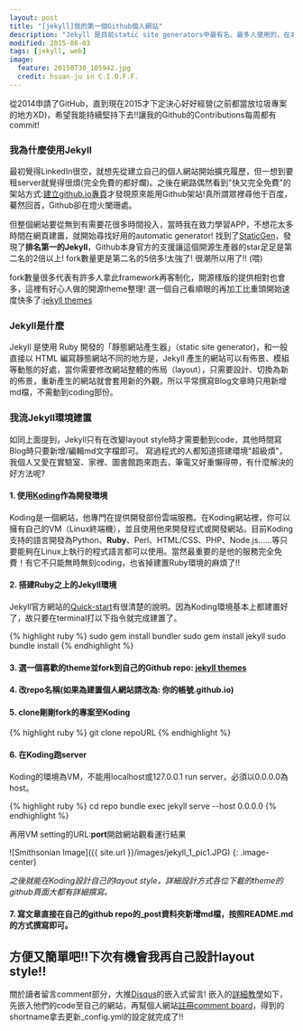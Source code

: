 ```yaml
---
layout: post
title: "[jekyll]我的第一個Github個人網站"
description: "Jekyll 是目前static site generators中最有名、最多人使用的，在本篇將記錄我第一次使用jekyll建立github個人網站的經驗。"
modified: 2015-08-03
tags: [jekyll, web]
image:
  feature: 20150730_105942.jpg
  credit: hsuan-ju in C.I.O.F.F.
---
```


從2014申請了GitHub，直到現在2015才下定決心好好經營(之前都當放垃圾專案的地方XD)，希望我能持續堅持下去!!讓我的Github的Contributions每周都有commit!

### 我為什麼使用Jekyll
最初覺得LinkedIn很空，就想先從建立自己的個人網站開始擴充履歷，但一想到要租server就覺得很煩(完全免費的都好爛)。之後在網路偶然看到"快又完全免費"的架站方式:<a href="http://blog.winwu.today/2013/06/githubio.html">建立github.io專頁</a>才發現原來能用Github架站!真所謂眾裡尋他千百度，驀然回首，Github卻在燈火闌珊處。

但整個網站要從無到有需要花很多時間投入，當時我在致力學習APP，不想花太多時間在網頁建置，就開始尋找好用的automatic generator!
找到了<a href="https://www.staticgen.com/">StaticGen</a>，發現了**排名第一的Jekyll**，Github本身官方的支援讓這個開源生產器的star足足是第二名的2倍以上! fork數量更是第二名的5倍多!太強了! 很潮所以用了!! (喂)

fork數量很多代表有許多人拿此framework再客制化，開源樣版的提供相對也會多，這裡有好心人做的開源theme整理! 選一個自己看順眼的再加工比重頭開始速度快多了:<a href="https://github.com/mattvh/jekyllthemes">jekyll themes</a>

### Jekyll是什麼

Jekyll 是使用 Ruby 開發的「靜態網站產生器」（static site generator)，和一般直接以 HTML 編寫靜態網站不同的地方是，Jekyll 產生的網站可以有佈景、模組等動態的好處，當你需要修改網站整體的佈局（layout），只需要設計、切換為新的佈景，重新產生的網站就會套用新的外觀，所以平常撰寫Blog文章時只用新增md檔，不需動到coding部份。

### 我流Jekyll環境建置

如同上面提到，Jekyll只有在改變layout style時才需要動到code，其他時間寫Blog時只要新增/編輯md文字檔即可。
寫過程式的人都知道搭建環境"超級煩"，我個人又愛在實驗室、家裡、圖書館跑來跑去，筆電又好重懶得帶，有什麼解決的好方法呢?

#### 1. 使用<a href="https://koding.com/">Koding</a>作為開發環境 

Koding是一個網站，他專門在提供開發部份雲端服務。在Koding網站裡，你可以擁有自己的VM（Linux終端機），並且使用他來開發程式或開發網站。目前Koding支持的語言開發為Python、**Ruby**、Perl、HTML/CSS、PHP、Node.js......等只要能夠在Linux上執行的程式語言都可以使用。當然最重要的是他的服務完全免費！有它不只能無時無刻coding，也省掉建置Ruby環境的麻煩了!!

#### 2. 搭建Ruby之上的Jekyll環境

Jekyll官方網站的<a href="http://jekyllrb.com/docs/quickstart/">Quick-start</a>有很清楚的說明。因為Koding環境基本上都建置好了，故只要在terminal打以下指令就完成建置了。

{% highlight ruby %}
sudo gem install bundler
sudo gem install jekyll
sudo bundle install
{% endhighlight %}

#### 3. 選一個喜歡的theme並fork到自己的Github repo: <a href="https://github.com/mattvh/jekyllthemes">jekyll themes</a>

#### 4. 改repo名稱(如果為建置個人網站請改為: 你的帳號.github.io)

#### 5. clone剛剛fork的專案至Koding

{% highlight ruby %}
git clone repoURL
{% endhighlight %}

#### 6. 在Koding跑server

Koding的環境為VM，不能用localhost或127.0.0.1 run server，必須以0.0.0.0為host。

{% highlight ruby %}
cd repo
bundle exec jekyll serve --host 0.0.0.0
{% endhighlight %}

再用VM setting的URL:**port**開啟網站觀看運行結果

![Smithsonian Image]({{ site.url }}/images/jekyll_1_pic1.JPG)
{: .image-center}

*之後就能在Koding設計自己的layout style，詳細設計方式各位下載的theme的github頁面大都有詳細撰寫。*

#### 7. 寫文章直接在自己的github repo的_post資料夾新增md檔，按照README.md的方式撰寫即可。

方便又簡單吧!!下次有機會我再自己設計layout style!! 
---
關於讀者留言comment部分，大推<a href="https://disqus.com/">Disqus</a>的嵌入式留言!
嵌入的<a href="https://help.disqus.com/customer/portal/articles/472097-universal-embed-code">詳細教學</a>如下，先嵌入他們的code至自己的網站，再幫個人網站<a href="https://disqus.com/admin/create/">註冊comment board</a>，得到的shortname拿去更新_config.yml的設定就完成了!!
